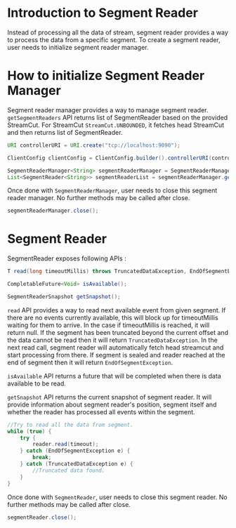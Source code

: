 <!--
Copyright Pravega Authors.

Licensed under the Apache License, Version 2.0 (the "License");
you may not use this file except in compliance with the License.
You may obtain a copy of the License at

    http://www.apache.org/licenses/LICENSE-2.0

Unless required by applicable law or agreed to in writing, software
distributed under the License is distributed on an "AS IS" BASIS,
WITHOUT WARRANTIES OR CONDITIONS OF ANY KIND, either express or implied.
See the License for the specific language governing permissions and
limitations under the License.
-->
# Introduction to Segment Reader
Instead of processing all the data of stream, segment reader provides a way to process the data from a specific segment. To
create a segment reader, user needs to initialize segment reader manager.
# How to initialize Segment Reader Manager
Segment reader manager provides a way to manage segment reader. `getSegmentReaders` API returns list of SegmentReader based 
on the provided StreamCut. For StreamCut `StreamCut.UNBOUNDED`, it fetches head StreamCut and then returns list of SegmentReader.
```java
URI controllerURI = URI.create("tcp://localhost:9090");

ClientConfig clientConfig = ClientConfig.builder().controllerURI(controllerURI).build();

SegmentReaderManager<String> segmentReaderManager = SegmentReaderManager.create(clientConfig, serializer);
List<SegmentReader<String>> segmentReaderList = segmentReaderManager.getSegmentReaders(Stream.of(scope, stream), StreamCut.UNBOUNDED).join();
```
Once done with `SegmentReaderManager`, user needs to close this segment reader manager. No further methods may be called after close.
```java
segmentReaderManager.close();
```
# Segment Reader
SegmentReader exposes following APIs :
```java
T read(long timeoutMillis) throws TruncatedDataException, EndOfSegmentException;

CompletableFuture<Void> isAvailable();

SegmentReaderSnapshot getSnapshot();
```
`read` API provides a way to read next available event from given segment. If there are no events currently available,
this will block up for timeoutMillis waiting for them to arrive. In the case if timeoutMillis is reached, it will return null.
If the segment has been truncated beyond the current offset and the data cannot be read then it will return `TruncatedDataException`.
In the next read call, segment reader will automatically fetch head streamcut and start processing from there. If segment 
is sealed and reader reached at the end of segment then it will return `EndOfSegmentException`.

`isAvailable` API returns a future that will be completed when there is data available to be read. 

`getSnapshot` API returns the current snapshot of segment reader. It will provide information about segment reader's position,
segment itself and whether the reader has processed all events within the segment.
```java
//Try to read all the data from segment.
while (true) {
    try {
        reader.read(timeout);
    } catch (EndOfSegmentException e) {
        break;
    } catch (TruncatedDataException e) {
        //Truncated data found.
    }
}
```
Once done with `SegmentReader`, user needs to close this segment reader. No further methods may be called after close.
```java
segmentReader.close();
```


